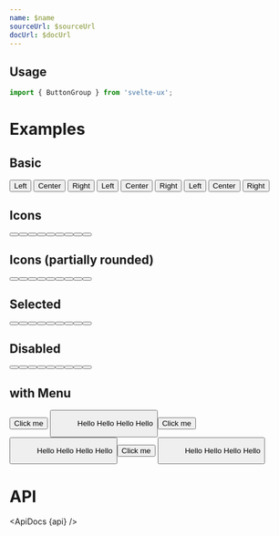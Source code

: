 ```yaml
---
name: $name
sourceUrl: $sourceUrl
docUrl: $docUrl
---
```


<script lang="ts">
  import { mdiChevronDown, mdiFormatAlignLeft, mdiFormatAlignCenter, mdiFormatAlignRight } from '@mdi/js';

  import api from '$lib/components/Button.svelte?raw&sveld';
  import ApiDocs from '$lib/components/ApiDocs.svelte';

  import Button from '$lib/components/Button.svelte';
  import ButtonGroup from '$lib/components/ButtonGroup.svelte';
  import Menu from '$lib/components/Menu.svelte';
  import MenuItem from '$lib/components/MenuItem.svelte';
  import Preview from '$lib/components/Preview.svelte';
  import SectionDivider from '$lib/components/SectionDivider.svelte';
  import Toggle from '$lib/components/Toggle.svelte';
  import Tooltip from '$lib/components/Tooltip.svelte';
</script>

## Usage

```js
import { ButtonGroup } from 'svelte-ux';
```

# Examples

## Basic

<Preview>
  <div class="grid gap-2">
    <ButtonGroup variant="text" color="blue">
      <Button>Left</Button>
      <Button>Center</Button>
      <Button>Right</Button>
    </ButtonGroup>
    <ButtonGroup variant="outlined">
      <Button>Left</Button>
      <Button>Center</Button>
      <Button>Right</Button>
    </ButtonGroup>
    <ButtonGroup variant="filled" color="blue">
      <Button>Left</Button>
      <Button>Center</Button>
      <Button>Right</Button>
    </ButtonGroup>
  </div>
</Preview>

## Icons

<Preview>
  <div class="grid gap-2">
    <ButtonGroup variant="text" color="blue">
      <Button icon={mdiFormatAlignLeft} />
      <Button icon={mdiFormatAlignCenter} />
      <Button icon={mdiFormatAlignRight} />
    </ButtonGroup>
    <ButtonGroup variant="outlined">
      <Button icon={mdiFormatAlignLeft} />
      <Button icon={mdiFormatAlignCenter} />
      <Button icon={mdiFormatAlignRight} />
    </ButtonGroup>
    <ButtonGroup variant="filled" color="blue">
      <Button icon={mdiFormatAlignLeft} />
      <Button icon={mdiFormatAlignCenter} />
      <Button icon={mdiFormatAlignRight} />
    </ButtonGroup>
  </div>
</Preview>

## Icons (partially rounded)

<Preview>
  <div class="grid gap-2">
    <ButtonGroup variant="text" color="blue">
      <Button
        icon={mdiFormatAlignLeft}
        iconOnly={false}
      />
      <Button
        icon={mdiFormatAlignCenter}
        iconOnly={false}
      />
      <Button
        icon={mdiFormatAlignRight}
        iconOnly={false}
      />
    </ButtonGroup>
    <ButtonGroup variant="outlined">
      <Button
        icon={mdiFormatAlignLeft}
        iconOnly={false}
      />
      <Button
        icon={mdiFormatAlignCenter}
        iconOnly={false}
      />
      <Button
        icon={mdiFormatAlignRight}
        iconOnly={false}
      />
    </ButtonGroup>
    <ButtonGroup variant="filled" color="blue">
      <Button
        icon={mdiFormatAlignLeft}
        iconOnly={false}
      />
      <Button
        icon={mdiFormatAlignCenter}
        iconOnly={false}
      />
      <Button
        icon={mdiFormatAlignRight}
        iconOnly={false}
      />
    </ButtonGroup>
  </div>
</Preview>

## Selected

<Preview>
  <div class="grid gap-2">
    <ButtonGroup variant="text" color="blue">
      <Button
        icon={mdiFormatAlignLeft}
        iconOnly={false}
        class="bg-blue-50 hover:bg-blue-100 z-10"
      />
      <Button
        icon={mdiFormatAlignCenter}
        iconOnly={false}
      />
      <Button
        icon={mdiFormatAlignRight}
        iconOnly={false}
      />
    </ButtonGroup>
    <ButtonGroup variant="outlined">
      <Button
        icon={mdiFormatAlignLeft}
        iconOnly={false}
      />
      <Button
        icon={mdiFormatAlignCenter}
        iconOnly={false}
        class="text-blue-500 border-blue-500 bg-blue-50 hover:bg-blue-100 z-10"
      />
      <Button
        icon={mdiFormatAlignRight}
        iconOnly={false}
      />
    </ButtonGroup>
    <ButtonGroup variant="filled" color="blue">
      <Button
        icon={mdiFormatAlignLeft}
        iconOnly={false}
      />
      <Button
        icon={mdiFormatAlignCenter}
        iconOnly={false}
      />
      <Button
        icon={mdiFormatAlignRight}
        iconOnly={false}
          class="bg-blue-600 hover:bg-blue-700"
      />
    </ButtonGroup>
  </div>
</Preview>

## Disabled

<Preview>
  <div class="grid gap-2">
    <ButtonGroup variant="text" color="blue" disabled>
      <Button
        icon={mdiFormatAlignLeft}
        iconOnly={false}
      />
      <Button
        icon={mdiFormatAlignCenter}
        iconOnly={false}
      />
      <Button
        icon={mdiFormatAlignRight}
        iconOnly={false}
      />
    </ButtonGroup>
    <ButtonGroup variant="outlined" disabled>
      <Button
        icon={mdiFormatAlignLeft}
        iconOnly={false}
      />
      <Button
        icon={mdiFormatAlignCenter}
        iconOnly={false}
      />
      <Button
        icon={mdiFormatAlignRight}
        iconOnly={false}
      />
    </ButtonGroup>
    <ButtonGroup variant="filled" disabled>
      <Button
        color="blue"
        icon={mdiFormatAlignLeft}
        iconOnly={false}
      />
      <Button
        color="blue"
        icon={mdiFormatAlignCenter}
        iconOnly={false}
      />
      <Button
        color="blue"
        icon={mdiFormatAlignRight}
        iconOnly={false}
      />
    </ButtonGroup>
  </div>
</Preview>

## with Menu

<Preview>
  <div class="grid gap-2">
    <ButtonGroup>
      <Button>Click me</Button>
      <Toggle let:on={open} let:toggle>
        <span>
          <Button
            icon={mdiChevronDown}
            on:click={toggle}
            rounded
            class="px-1"
          />
          <Menu {open} on:close={toggle} placement="bottom-start">
            <MenuItem>Hello</MenuItem>
            <MenuItem>Hello</MenuItem>
            <MenuItem>Hello</MenuItem>
            <MenuItem>Hello</MenuItem>
          </Menu>
        </span>
      </Toggle>
    </ButtonGroup>
    <ButtonGroup variant="outlined">
      <Button>Click me</Button>
      <Toggle let:on={open} let:toggle>
        <span>
          <Button
            icon={mdiChevronDown}
            on:click={toggle}
            rounded
            class="px-1"
          />
          <Menu {open} on:close={toggle} placement="bottom-start">
            <MenuItem>Hello</MenuItem>
            <MenuItem>Hello</MenuItem>
            <MenuItem>Hello</MenuItem>
            <MenuItem>Hello</MenuItem>
          </Menu>
        </span>
      </Toggle>
    </ButtonGroup>
    <ButtonGroup variant="filled" color="blue">
      <Button>Click me</Button>
      <Toggle let:on={open} let:toggle>
        <span>
          <Button
            icon={mdiChevronDown}
            on:click={toggle}
            rounded
            class="px-1"
          />
          <Menu {open} on:close={toggle} placement="bottom-start">
            <MenuItem>Hello</MenuItem>
            <MenuItem>Hello</MenuItem>
            <MenuItem>Hello</MenuItem>
            <MenuItem>Hello</MenuItem>
          </Menu>
        </span>
      </Toggle>
    </ButtonGroup>
  </div>
</Preview>

# API

<ApiDocs {api} />
